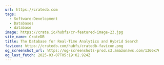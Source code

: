```yaml
---
url: https://cratedb.com
tags:
  - Software-Development
  - Databases
  - database
image: https://crate.io/hubfs/cr-featured-image-23.jpg
site_name: CrateDB
title: The Database for Real-Time Analytics and Hybrid Search
favicon: https://cratedb.com/hubfs/cratedb-favicon.png
og_screenshot_url: https://og-screenshots-prod.s3.amazonaws.com/1366x768/80/false/d267c407ebe8b02462c66dc625810882c1d58d3dc31b185f0927fbfe4b949691.jpeg
og_last_fetch: 2025-03-07T05:19:02.924Z
---
```


